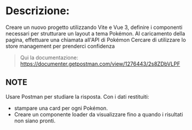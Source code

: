 # Descrizione:

Creare un nuovo progetto utilizzando Vite e Vue 3, definire i componenti necessari per strutturare un layout a tema Pokémon.
Al caricamento della pagina, effettuare una chiamata all'API di Pokémon
Cercare di utilizzare lo store management per prenderci confidenza

> Qui la documentazione:
> https://documenter.getpostman.com/view/1276443/2s8ZDbVLPF

## NOTE

Usare Postman per studiare la risposta. Con i dati restituiti:

- stampare una card per ogni Pokémon.
- Creare un componente loader da visualizzare fino a quando i risultati non siano pronti.
